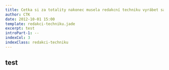 ```yaml
---
title: Cetka si za totality nakonec musela redakcní techniku vyrábet sama
author: CTK
date: 2012-10-01 15:00
template: redakci-techniku.jade
excerpt: test
introPart-1: --
indexCol: 3
indexClass: redakci-techniku
---
```


## test
